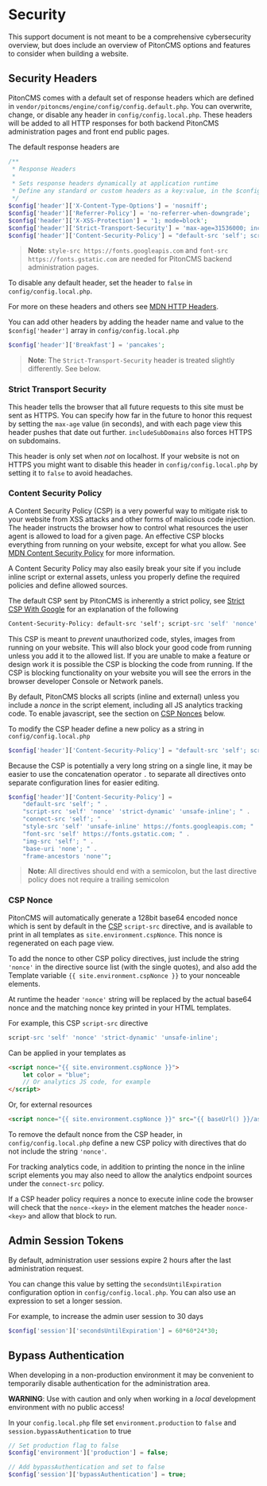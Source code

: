 # Security

This support document is not meant to be a comprehensive cybersecurity overview, but does include an overview of PitonCMS options and features to consider when building a website.

## Security Headers
PitonCMS comes with a default set of response headers which are defined in `vendor/pitoncms/engine/config/config.default.php`. You can overwrite, change, or disable any header in `config/config.local.php`. These headers will be added to all HTTP responses for both backend PitonCMS administration pages and front end public pages.

The default response headers are

```php
/**
 * Response Headers
 *
 * Sets response headers dynamically at application runtime
 * Define any standard or custom headers as a key:value, in the $config['header'] array in config.local.php
 */
$config['header']['X-Content-Type-Options'] = 'nosniff';
$config['header']['Referrer-Policy'] = 'no-referrer-when-downgrade';
$config['header']['X-XSS-Protection'] = '1; mode=block';
$config['header']['Strict-Transport-Security'] = 'max-age=31536000; includeSubDomains';
$config['header']['Content-Security-Policy'] = "default-src 'self'; script-src 'self' 'nonce' 'strict-dynamic' 'unsafe-inline'; connect-src 'self'; style-src 'self' 'unsafe-inline' https://fonts.googleapis.com; font-src 'self' https://fonts.gstatic.com; img-src 'self'; base-uri 'none'; frame-ancestors 'none'";
```
>**Note**: `style-src https://fonts.googleapis.com` and `font-src https://fonts.gstatic.com` are needed for PitonCMS backend administration pages.

To disable any default header, set the header to `false` in `config/config.local.php`.

For more on these headers and others see [MDN HTTP Headers](https://developer.mozilla.org/en-US/docs/Web/HTTP/Headers).

You can add other headers by adding the header name and value to the `$config['header']` array in `config/config.local.php`

```php
$config['header']['Breakfast'] = 'pancakes';
```

>**Note**: The `Strict-Transport-Security` header is treated slightly differently. See below.

### Strict Transport Security
This header tells the browser that all future requests to this site must be sent as HTTPS. You can specify how far in the future to honor this request by setting the `max-age` value (in seconds), and with each page view this header pushes that date out further. `includeSubDomains` also forces HTTPS on subdomains.

This header is only set when _not_ on localhost. If your website is not on HTTPS you might want to disable this header in `config/config.local.php` by setting it to `false` to avoid headaches.

### Content Security Policy
A Content Security Policy (CSP) is a very powerful way to mitigate risk to your website from XSS attacks and other forms of malicious code injection. The header instructs the browser how to control what resources the user agent is allowed to load for a given page. An effective CSP blocks everything from running on your website, except for what you allow. See [MDN Content Security Policy](https://developer.mozilla.org/en-US/docs/Web/HTTP/Headers/Content-Security-Policy) for more information.

A Content Security Policy may also easily break your site if you include inline script or external assets, unless you properly define the required policies and define allowed sources.

The default CSP sent by PitonCMS is inherently a strict policy, see [Strict CSP With Google](https://csp.withgoogle.com/docs/strict-csp.html) for an explanation of the following

```apache
Content-Security-Policy: default-src 'self'; script-src 'self' 'nonce' 'strict-dynamic' 'unsafe-inline'; connect-src 'self'; style-src 'self' 'unsafe-inline' https://fonts.googleapis.com; font-src 'self' https://fonts.gstatic.com; img-src 'self'; base-uri 'none'; frame-ancestors 'self'
```

This CSP is meant to _prevent_ unauthorized code, styles, images from running on your website. This will also block your good code from running unless you add it to the allowed list. If you are unable to make a feature or design work it is possible the CSP is blocking the code from running. If the CSP is blocking functionality on your website you will see the errors in the browser developer Console or Network panels.

By default, PitonCMS blocks all scripts (inline and external) unless you include a *nonce* in the script element, including all JS analytics tracking code. To enable javascript, see the section on [CSP Nonces](#csp-nonce) below.

To modify the CSP header define a new policy as a string in `config/config.local.php`

```php
$config['header']['Content-Security-Policy'] = "default-src 'self'; script-src 'strict-dynamic'; img-src *";
```

Because the CSP is potentially a very long string on a single line, it may be easier to use the concatenation operator `.` to separate all directives onto separate configuration lines for easier editing.

```php
$config['header']['Content-Security-Policy'] =
    "default-src 'self'; " .
    "script-src 'self' 'nonce' 'strict-dynamic' 'unsafe-inline'; " .
    "connect-src 'self'; " .
    "style-src 'self' 'unsafe-inline' https://fonts.googleapis.com; " .
    "font-src 'self' https://fonts.gstatic.com; " .
    "img-src 'self'; " .
    "base-uri 'none'; " .
    "frame-ancestors 'none'";
```

>**Note**: All directives should end with a semicolon, but the last directive policy does not require a trailing semicolon

### CSP Nonce
PitonCMS will automatically generate a 128bit base64 encoded nonce which is sent by default in the [CSP](#content-security-policy) `script-src` directive, and is available to print in all templates as `site.environment.cspNonce`. This nonce is regenerated on each page view.

To add the nonce to other CSP policy directives, just include the string `'nonce'` in the directive source list (with the single quotes), and also add the Template variable `{{ site.environment.cspNonce }}` to your nonceable elements.

At runtime the header `'nonce'` string will be replaced by the actual base64 nonce and the matching nonce key printed in your HTML templates.

For example, this CSP `script-src` directive

```apache
script-src 'self' 'nonce' 'strict-dynamic' 'unsafe-inline';
```

Can be applied in your templates as

```html
<script nonce="{{ site.environment.cspNonce }}">
    let color = "blue";
    // Or analytics JS code, for example
</script>
```

Or, for external resources

```html
<script nonce="{{ site.environment.cspNonce }}" src="{{ baseUrl() }}/assets/js/custom.js"></script>
```

To remove the default nonce from the CSP header, in `config/config.local.php` define a new CSP policy with directives that do not include the string `'nonce'`.

For tracking analytics code, in addition to printing the nonce in the inline script elements you may also need to allow the analytics endpoint sources under the `connect-src` policy.

If a CSP header policy requires a nonce to execute inline code the browser will check that the `nonce-<key>` in the element matches the header `nonce-<key>` and allow that block to run.

## Admin Session Tokens
By default, administration user sessions expire 2 hours after the last administration request.

You can change this value by setting the `secondsUntilExpiration` configuration option in `config/config.local.php`. You can also use an expression to set a longer session.

For example, to increase the admin user session to 30 days

```php
$config['session']['secondsUntilExpiration'] = 60*60*24*30;
```

## Bypass Authentication
When developing in a non-production environment it may be convenient to temporarily disable authentication for the administration area.

**WARNING**: Use with caution and only when working in a _local_ development environment with no public access!

In your `config.local.php` file set `environment.production` to `false` and  `session.bypassAuthentication` to true

```php
// Set production flag to false
$config['environment']['production'] = false;

// Add bypassAuthentication and set to false
$config['session']['bypassAuthentication'] = true;
```
